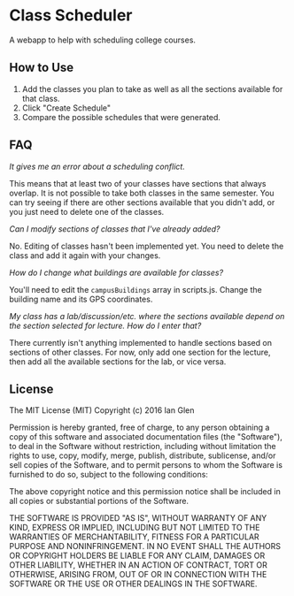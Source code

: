 # Class Scheduler

A webapp to help with scheduling college courses.

## How to Use

1. Add the classes you plan to take as well as all the sections available for that class.
2. Click "Create Schedule"
3. Compare the possible schedules that were generated.

## FAQ

_It gives me an error about a scheduling conflict._

This means that at least two of your classes have sections that always overlap. It is not possible to take both classes in the same semester. You can try seeing if there are other sections available that you didn't add, or you just need to delete one of the classes.


_Can I modify sections of classes that I've already added?_

No. Editing of classes hasn't been implemented yet. You need to delete the class and add it again with your changes.


_How do I change what buildings are available for classes?_

You'll need to edit the ```campusBuildings``` array in scripts.js. Change the building name and its GPS coordinates.


_My class has a lab/discussion/etc. where the sections available depend on the section selected for lecture. How do I enter that?_

There currently isn't anything implemented to handle sections based on sections of other classes. For now, only add one section for the lecture, then add all the available sections for the lab, or vice versa.

## License

The MIT License (MIT)
Copyright (c) 2016 Ian Glen

Permission is hereby granted, free of charge, to any person obtaining a copy of this software and associated documentation files (the "Software"), to deal in the Software without restriction, including without limitation the rights to use, copy, modify, merge, publish, distribute, sublicense, and/or sell copies of the Software, and to permit persons to whom the Software is furnished to do so, subject to the following conditions:

The above copyright notice and this permission notice shall be included in all copies or substantial portions of the Software.

THE SOFTWARE IS PROVIDED "AS IS", WITHOUT WARRANTY OF ANY KIND, EXPRESS OR IMPLIED, INCLUDING BUT NOT LIMITED TO THE WARRANTIES OF MERCHANTABILITY, FITNESS FOR A PARTICULAR PURPOSE AND NONINFRINGEMENT. IN NO EVENT SHALL THE AUTHORS OR COPYRIGHT HOLDERS BE LIABLE FOR ANY CLAIM, DAMAGES OR OTHER LIABILITY, WHETHER IN AN ACTION OF CONTRACT, TORT OR OTHERWISE, ARISING FROM, OUT OF OR IN CONNECTION WITH THE SOFTWARE OR THE USE OR OTHER DEALINGS IN THE SOFTWARE.
